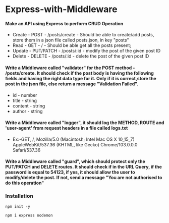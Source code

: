 # Express-with-Middleware

#### Make an API using Express to perform CRUD Operation

* Create - POST - /posts/create - Should be able to create/add posts, store them in a json file called posts.json, in key "posts"
* Read - GET - / - Should be able get all the posts present;
* Update - PUT/PATCH - /posts/:id - modify the post of the given post ID
* Delete - DELETE - /posts/:id - delete the post of the given post ID

#### Write a Middleware called "validator" for the POST method - /posts/create. It should check if the post body is having the following fields and having the right data type for it. Only if it is correct,store the post in the json file, else return a message "Validation Failed".

* id - number
* title - string
* content - string
* author - string

#### Write a Middleware called "logger", it should log the METHOD, ROUTE and 'user-agent' from request headers in a file called logs.txt

* Ex:-GET, /, Mozilla/5.0 (Macintosh; Intel Mac OS X 10_15_7) AppleWebKit/537.36 (KHTML, like Gecko) Chrome/103.0.0.0 Safari/537.36

#### Write a Middleware called "guard", which should protect only the PUT/PATCH and DELETE routes. It should check if in the URL Query, if the password is equal to 54123, if yes, it should allow the user to modify/delete the post. If not, send a message "You are not authorised to do this operation"

### Installation
```
npm init -y

npm i express nodemon

```
